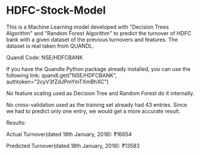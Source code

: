 # HDFC-Stock-Model
This is a Machine Learning model developed with "Decision Trees Algorithm" and "Random Forest Algorithm" to predict the turnover of HDFC bank with a given dataset of the previous turnovers and features.
The dataset is real taken from QUANDL.

Quandl Code: NSE/HDFCBANK

If you have the Quandle Python package already installed, you can use the following link: quandl.get("NSE/HDFCBANK", authtoken="2cyV3fZdJPmYmTXmBhXC")

No feature scaling used as Decision Tree and Random Forest do it internally.

No cross-validation used as the training set already had 43 entries. Since we had to predict only one entry, we would get a more accurate result.

Results:

Actual Turnover(dated 18th January, 2018): ₹16654

Predicted Turnover(dated 18th January, 2018): ₹13583


